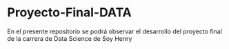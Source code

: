 # Proyecto-Final-DATA

En el presente repositorio se podrá observar el desarrollo del proyecto final de la carrera de Data Science de Soy Henry
